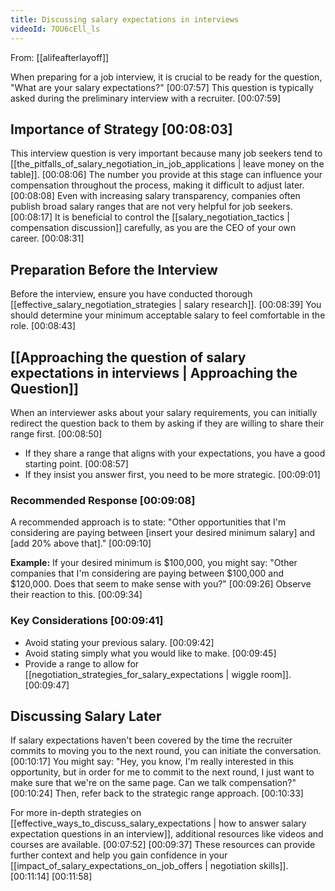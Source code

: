 ```yaml
---
title: Discussing salary expectations in interviews
videoId: 7OU6cEll_ls
---
```


From: [[alifeafterlayoff]] <br/> 

When preparing for a job interview, it is crucial to be ready for the question, "What are your salary expectations?" <a class="yt-timestamp" data-t="00:07:57">[00:07:57]</a> This question is typically asked during the preliminary interview with a recruiter. <a class="yt-timestamp" data-t="00:07:59">[00:07:59]</a>

## Importance of Strategy <a class="yt-timestamp" data-t="00:08:03">[00:08:03]</a>

This interview question is very important because many job seekers tend to [[the_pitfalls_of_salary_negotiation_in_job_applications | leave money on the table]]. <a class="yt-timestamp" data-t="00:08:06">[00:08:06]</a> The number you provide at this stage can influence your compensation throughout the process, making it difficult to adjust later. <a class="yt-timestamp" data-t="00:08:08">[00:08:08]</a> Even with increasing salary transparency, companies often publish broad salary ranges that are not very helpful for job seekers. <a class="yt-timestamp" data-t="00:08:17">[00:08:17]</a> It is beneficial to control the [[salary_negotiation_tactics | compensation discussion]] carefully, as you are the CEO of your own career. <a class="yt-timestamp" data-t="00:08:31">[00:08:31]</a>

## Preparation Before the Interview

Before the interview, ensure you have conducted thorough [[effective_salary_negotiation_strategies | salary research]]. <a class="yt-timestamp" data-t="00:08:39">[00:08:39]</a> You should determine your minimum acceptable salary to feel comfortable in the role. <a class="yt-timestamp" data-t="00:08:43">[00:08:43]</a>

## [[Approaching the question of salary expectations in interviews | Approaching the Question]]

When an interviewer asks about your salary requirements, you can initially redirect the question back to them by asking if they are willing to share their range first. <a class="yt-timestamp" data-t="00:08:50">[00:08:50]</a>

*   If they share a range that aligns with your expectations, you have a good starting point. <a class="yt-timestamp" data-t="00:08:57">[00:08:57]</a>
*   If they insist you answer first, you need to be more strategic. <a class="yt-timestamp" data-t="00:09:01">[00:09:01]</a>

### Recommended Response <a class="yt-timestamp" data-t="00:09:08">[00:09:08]</a>

A recommended approach is to state:
"Other opportunities that I'm considering are paying between [insert your desired minimum salary] and [add 20% above that]." <a class="yt-timestamp" data-t="00:09:10">[00:09:10]</a>

**Example:**
If your desired minimum is $100,000, you might say:
"Other companies that I'm considering are paying between $100,000 and $120,000. Does that seem to make sense with you?" <a class="yt-timestamp" data-t="00:09:26">[00:09:26]</a> Observe their reaction to this. <a class="yt-timestamp" data-t="00:09:34">[00:09:34]</a>

### Key Considerations <a class="yt-timestamp" data-t="00:09:41">[00:09:41]</a>

*   Avoid stating your previous salary. <a class="yt-timestamp" data-t="00:09:42">[00:09:42]</a>
*   Avoid stating simply what you would like to make. <a class="yt-timestamp" data-t="00:09:45">[00:09:45]</a>
*   Provide a range to allow for [[negotiation_strategies_for_salary_expectations | wiggle room]]. <a class="yt-timestamp" data-t="00:09:47">[00:09:47]</a>

## Discussing Salary Later

If salary expectations haven't been covered by the time the recruiter commits to moving you to the next round, you can initiate the conversation. <a class="yt-timestamp" data-t="00:10:17">[00:10:17]</a> You might say:
"Hey, you know, I'm really interested in this opportunity, but in order for me to commit to the next round, I just want to make sure that we're on the same page. Can we talk compensation?" <a class="yt-timestamp" data-t="00:10:24">[00:10:24]</a> Then, refer back to the strategic range approach. <a class="yt-timestamp" data-t="00:10:33">[00:10:33]</a>

For more in-depth strategies on [[effective_ways_to_discuss_salary_expectations | how to answer salary expectation questions in an interview]], additional resources like videos and courses are available. <a class="yt-timestamp" data-t="00:07:52">[00:07:52]</a> <a class="yt-timestamp" data-t="00:09:37">[00:09:37]</a> These resources can provide further context and help you gain confidence in your [[impact_of_salary_expectations_on_job_offers | negotiation skills]]. <a class="yt-timestamp" data-t="00:11:14">[00:11:14]</a> <a class="yt-timestamp" data-t="00:11:58">[00:11:58]</a>